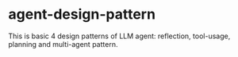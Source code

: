 # agent-design-pattern
This is basic 4 design patterns of LLM agent: reflection, tool-usage, planning and multi-agent pattern.
